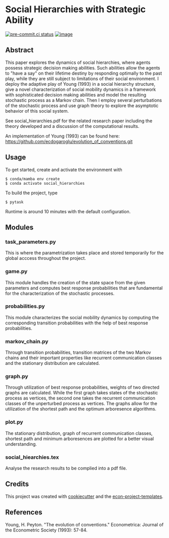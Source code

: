 # Social Hierarchies with Strategic Ability


[![pre-commit.ci status](https://results.pre-commit.ci/badge/github/ecdogaroglu/social_hierarchies/main.svg)](https://results.pre-commit.ci/latest/github/ecdogaroglu/social_hierarchies/main)
[![image](https://img.shields.io/badge/code%20style-black-000000.svg)](https://github.com/psf/black)

## Abstract

This paper explores the dynamics of social hierarchies, where agents possess strategic decision making abilities. Such abilities allow the agents to "have a say" on their lifetime destiny by responding optimally to the past play, while they are still subject to limitations of their social environment.
I deploy the adaptive play of Young (1993) in a social hierarchy
structure, give a novel characterization of social mobility dynamics in a framework with sophisticated
decision making abilities and model the resulting stochastic process as a Markov chain.
Then I employ several perturbations of the stochastic process and use graph theory to explore 
the asymptotic behavior of this social system.

See social_hierarchies.pdf for the related research paper including the theory developed and a discussion of the computational results.

An implementation of Young (1993) can be found here: https://github.com/ecdogaroglu/evolution_of_conventions.git

## Usage

To get started, create and activate the environment with

```console
$ conda/mamba env create
$ conda activate social_hierarchies
```

To build the project, type

```console
$ pytask
```
Runtime is around 10 minutes with the default configuration.


## Modules

### task_parameters.py

This is where the parametrization takes place and stored temporarily for the global acccess throughout the project.

### game.py

This module handles the creation of the state space from the given parameters and computes best response probabilities
that are fundamental for the characterization of the stochastic processes.


### probabilities.py

This module characterizes the social mobility dynamics by computing the corresponding transition probabilities with the help of best response probabilities.

### markov_chain.py

Through transition probabilities, transition matrices of the two Markov chains and their
important properties like recurrent communication classes and the stationary distribution are calculated.

### graph.py

Through utilization of best response probabilities, weights of two directed graphs are calculated. While the first graph takes states of the stochastic process as vertices, the second one takes the recurrent communication classes of the unperturbed process as vertices. The graphs allow for the utilization of the shortest path and the optimum arboresence algorithms.

### plot.py

The stationary distribution, graph of recurrent communication classes, shortest path and minimum arboresences are plotted for a better visual understanding.

### social_hiearchies.tex

Analyse the research results to be complied into a pdf file.

## Credits

This project was created with [cookiecutter](https://github.com/audreyr/cookiecutter)
and the
[econ-project-templates](https://github.com/OpenSourceEconomics/econ-project-templates).


## References

Young, H. Peyton. "The evolution of conventions." Econometrica: Journal of the Econometric Society (1993): 57-84.
